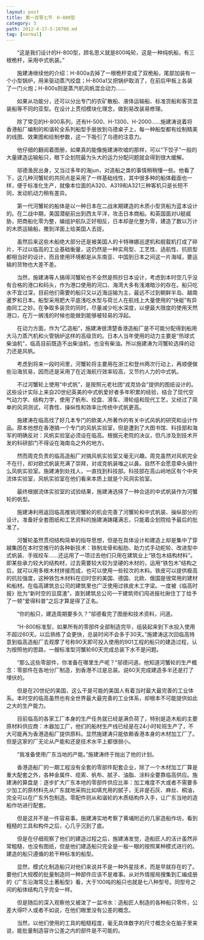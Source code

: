 ```yaml
---
layout: post
title: 第一百零七节　H-800型
category: 5
path: 2012-4-17-5-10700.md
tag: [normal]
---
```


　　“这是我们设计的H-800型，顾名思义就是800吨轮，这是一种纯帆船，有三根桅杆，采用中式帆装。”

　　施建涛继续他的介绍：H-800a去掉了一根桅杆变成了双桅船，尾部加装有一个小型锅炉，用来驱动蒸汽绞盘；H-800a1又把锅炉取消了，在前后甲板上各装了一门火炮；H-800s则是蒸汽机风帆混合动力……

　　如果从功能分，还可以分出专门的农矿散船、液体运输船、标准货船和客货混装船等不同的亚型。在设计上贯彻模块化理念，做到易改装易修理。

　　除了常见的H-800系列，还有H-500、H-1300、H-2000......施建涛说着将香港船厂编制的和谐轮全系列船型手册放到乌德桌子上，每一种船型都有绘制精美的线图、效果图和绘制参数，这一下吸引了乌德的注意力。

　　他仔细的翻阅着图册，如果真的能像施建涛吹嘘的那样，可以“下饺子”一般的大量建造运输船只，眼下企划院最为头大的运力分配问题就会得到很大缓解。

　　邬德渔民出身，又当过多年的海jun，对造船之类的事情稍稍懂一些。他看了下，这几种河蟹轮的共同点是采用了一样基础线性，其中很多种的船体截面也一样，便于标准化生产，就像本位面的A320、A319和A321三种客机只是长短不同，发动机动力稍有差异。

　　第一代河蟹轮的船体是以一种日本在二战末期建造的木质小型货船为蓝本设计的。在二战中期，美国潜艇前出到西太平洋，攻击日本商船。和英国面对U艇威胁，把商船化零为整，编组护航队正好相反，日本却是化整为零，建造了数以万计的木质运输船，撒到洋面上给美国人去捉。

　　虽然后来这些木船绝大部分还是被美国人的卡特琳娜巡逻机和舰载机打成了碎片，不过以临高的工业基础衡量，这仍然是一种实用型、工艺性、适航性、抗损型都相当好的设计，而且使用环境都是从东南亚、中国到日本之间这一片海域，要运输的货物也大差不差。

　　当然，施建涛等人搞得河蟹轮也不全然是照抄日本设计，考虑到本时空几乎没有合格的港口和码头，作为港口使用的河口、海湾大多有浅滩暗沙的存在。船只吃水不宜过深，目前他们需要的船只又以近海运输为主，最远不过到朝鲜半岛、越南暹罗和日本。船型采用肥大平底浅吃水型与荷兰人在航线上大量使用的“快艇”有异曲同工之妙。在争取多装货的同时，尽量减少吃水深度，以便最大限度的使用天然港口，在万一搁浅的时候也能做到能够被轻易的浮起。

　　在动力方面，作为“乙造船”，施建涛很清楚香港造船厂是不可能分配得到船用大马力蒸汽机和火管锅炉这样的高级货的。日本人当年使用的动力主要是“热球式柴油机”，临高目前既造不出柴油机，也没有柴油。所以施建涛为河蟹轮选择的动力还是风帆。

　　考虑到将来一段时间里，河蟹轮将主要用在浙江和登州两次行动上，再顺便做些沿海贸易，因而还是采用了在近海航行效率较高，又节约人力的中式帆。

　　不过河蟹轮上使用“中式帆”，是按照元老社团“戎克协会”提供的图纸设计的。这些设计实际上来自20世纪英美的中式帆爱好者多年积累的经验，结合了现代空气动力学、结构力学，使用了帆布、绞盘、滑车、滑轮组和现代工艺，又经过了简单的风洞测试，可靠性、操纵性和效率比传统中式帆更高。

　　施建涛在临高找了好几本专门的欧美人所著作的有关中式风帆的研究和设计作品。原本他想在香港搞一个专门的风帆实验室，但是遭到了大图书馆、科技部和海军的明确反对：风帆实验室必须设在临高。根据元老院的决议，但凡涉及到技术开发的科研部门不得设在海南岛之外的地方。

　　然而周克负责的临高造船厂对搞风帆实验室又毫无兴趣。周克虽然对风帆完全不在行，却对欧式帆装充满了崇拜，对戎克帆装嗤之以鼻。自然不会愿意牵头搞什么风帆实验室。施建涛到处找人，一直找到科技部。科技部在高山岭地区有个中央流体实验室，风帆实验室在他们看来本质上就是个风洞实验室。

　　最终根据流体实验室的试验结果，施建涛选择了一种合适的中式帆装作为河蟹轮的帆型。

　　施建涛利用返回临高推销河蟹轮的机会完善了河蟹轮和中式帆装、操纵部分的设计。准备好全套图纸和工艺资料的施建涛踌躇满志，只能着企划院给予最后的批准了。

　　河蟹轮虽然贯彻结构简单的指导思想，但是在具体设计和建造上却是集中了穿越集团在本时空推行的各种新技术：铁制龙骨和船肋、助力式手动舵轮、改进型中式帆装、手摇绞车……还运用了一项过去他们只用在建筑业上“铁包木结构材料”。即某些承力较大的结构材，过去需要较大较为坚硬的木材的，运用“铁包木”结构之后，就可以用多根木材拼接而成，也可以使用一些较次的木料。铁皮可以提供极高的抗拉强度，这种铁包木材料在旧时空的美国、德国、北欧、俄国是很常用的建材和船材。在临高建筑总公司的建筑里也广泛使用过铁皮木工字梁。一度被《临高时报》批为“新时空的豆腐渣”，直到建筑总公司一干建筑师们闯进报社揪住丁丁给予了一顿“爱得科普”之后才算是得了正名。

　　“你的船只，建造周期要多久？”邬德看完了图册和技术资料，问道。

　　“H-800标准型，如果所有的零部件全部制造完毕，组装起来到下水投入使用不超过60天。以后熟练了会更快，总装时间不会多于30天。”施建涛这次回临高特意到临高造船厂去观摩了号称90天即可投入使用的901工程的船只的建造过程，认为按照他的思路，一艘标准型河蟹轮60天完成总装下水不是问题。

　　“那么这些零部件，你准备在哪里生产呢？”邬德问道。他知道河蟹轮的生产概念：零部件在各地分厂制造，到香港不过是总装。说60天完成建造多半还是打了埋伏的。

　　但是在20世纪的美国，这么干是可能的美国人有着当时最大最完善的工业体系。本时空的临高虽然也有全世界最大最完善的工业体系，却根本不可能提供如此之大的生产能力。

　　目前临高的各家工厂本身的生产任务就已经是满负荷了，特别是造木船的主要原材料供应商：木器加工厂，他们的船材生产线已经是在24小时轮班生产了，不大可能再为香港造船厂提供原料。显然施建涛只能依赖香港本身的木材加工厂了。但是这家的厂无论从产能和还是技术水平上都很弱小。

　　“我准备使用广东当地的产能。”施建涛终于抛出了他的计划。

　　香港造船厂的一期工程没有全套的零部件配套企业，除了一个木材加工厂算是重大配套之外，各种金属件、缆索、帆布、腻子、油脂、涂料全要靠临高供应。施建涛的算盘是：逐步扩大广东本地的零部件供应比率：加工难度不大或者不需要多少加工的原材料先从广东就地采购比如填充用的腻子，无非是石灰、麻丝、桐油，完全可以在广东外包制造。零配件则从和谐轮的木质结构件入手，让广东当地的造船作坊进行配套。

　　但是这并不是一件容易事。施建涛实地考察了黄埔附近的几家造船作坊，看到粗糙的工具和构件之后，心几乎沉到了底。

　　但是在仔细观察了他们的建造过程之后，施建涛发觉，造船匠人的活计虽然非常粗糙，也没有图纸，但是他们建造船只完全是一板一眼的按照某种模式进行的。建造的船只遵循的若干种标准的船型。

　　显然，模式化制造船只对他们来说并不是一种外星技术，而是早就存在的了。要他们大规模的批量制造同一种部件应该不是难事。从对外情报局搜集到汇编成册的《广东沿海常见土著船型》看，大于100吨的船只也就是七八种型号。同型号之间的船体结构几乎完全一样。

　　但是随后的深入观察他又被泼了一盆冷水：造船匠人制造的各种船只零件，公差大得吓人或者不如说，在他们眼里没有公差的概念。

　　当然，以他们使用的工具的粗糙程度，毫无具体数字的尺寸概念全在脑子里来说，能批量制造容许公差之内的部件是不可能的。